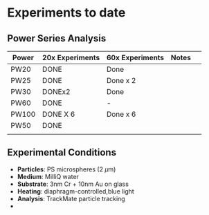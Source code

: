 # Experiments to date

## Power Series Analysis
| Power | 20x Experiments | 60x Experiments | Notes |     |
| ----- | --------------- | --------------- | ----- | --- |
| PW20  | DONE            | Done            |       |     |
| PW25  | DONE            | Done x 2        |       |     |
| PW30  | DONEx2          | Done            |       |     |
| PW60  | DONE            | -               |       |     |
| PW100 | DONE X 6        | Done x 6        |       |     |
| PW50  | DONE            |                 |       |     |
|       |                 |                 |       |     |

## Experimental Conditions
- **Particles**: PS microspheres (2 $\mu$m)
- **Medium**: MilliQ water
- **Substrate**: 3nm Cr + 10nm Au on glass
- **Heating**: diaphragm-controlled,blue light
- **Analysis**: TrackMate particle tracking
-
 